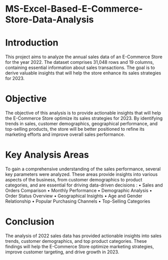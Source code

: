 # MS-Excel-Based-E-Commerce-Store-Data-Analysis

# Introduction
This project aims to analyze the annual sales data of an E-Commerce Store for the year 2022. The dataset comprises 31,048 rows and 19 columns, containing essential information about sales transactions. The goal is to derive valuable insights that will help the store enhance its sales strategies for 2023.

# Objective
The objective of this analysis is to provide actionable insights that will help the E-Commerce Store optimize its sales strategies for 2023. By identifying trends in sales, customer demographics, geographical performance, and top-selling products, the store will be better positioned to refine its marketing efforts and improve overall sales performance.

# Key Analysis Areas
To gain a comprehensive understanding of the sales performance, several key parameters were analyzed. These areas provide insights into various aspects of the business, from customer demographics to product categories, and are essential for driving data-driven decisions :
• Sales and Orders Comparison
• Monthly Performance
• Demographic Analysis
• Order Status Overview
• Geographical Insights
• Age and Gender Relationship
• Popular Purchasing Channels
• Top-Selling Categories

# Conclusion
The analysis of 2022 sales data has provided actionable insights into sales trends, customer demographics, and top product categories. These findings will help the E-Commerce Store optimize marketing strategies, improve customer targeting, and drive growth in 2023.

